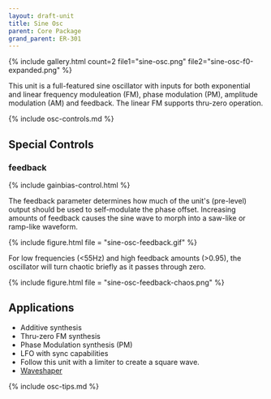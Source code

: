 ```yaml
---
layout: draft-unit
title: Sine Osc
parent: Core Package
grand_parent: ER-301
---
```



{% include gallery.html 
count=2
file1="sine-osc.png"
file2="sine-osc-f0-expanded.png"
%}

This unit is a full-featured sine oscillator with inputs for both exponential and linear frequency moduleation (FM), phase modulation (PM), amplitude modulation (AM) and feedback. The linear FM supports thru-zero operation.

{% include osc-controls.md %}

## Special Controls

### feedback
{% include gainbias-control.html %}

The feedback parameter determines how much of the unit's (pre-level) output should be used to self-modulate the phase offset.  Increasing amounts of feedback causes the sine wave to morph into a saw-like or ramp-like waveform.

{% include figure.html 
  file = "sine-osc-feedback.gif"
%}

For low frequencies (<55Hz) and high feedback amounts (>0.95), the oscillator will turn chaotic briefly as it passes through zero.

{% include figure.html 
  file = "sine-osc-feedback-chaos.png"
%}

## Applications
* Additive synthesis
* Thru-zero FM synthesis
* Phase Modulation synthesis (PM)
* LFO with sync capabilities
* Follow this unit with a limiter to create a square wave.
* [Waveshaper](https://en.wikipedia.org/wiki/Waveshaper)

{% include osc-tips.md %}